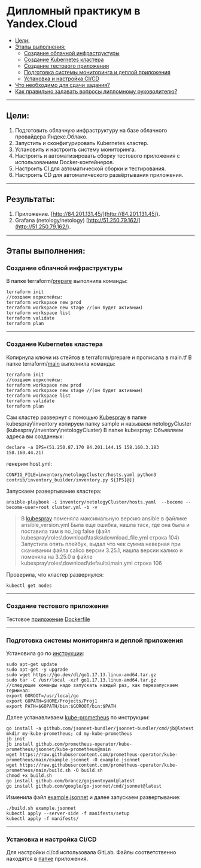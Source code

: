 # Дипломный практикум в Yandex.Cloud
  * [Цели:](#цели)
  * [Этапы выполнения:](#этапы-выполнения)
     * [Создание облачной инфраструктуры](#создание-облачной-инфраструктуры)
     * [Создание Kubernetes кластера](#создание-kubernetes-кластера)
     * [Создание тестового приложения](#создание-тестового-приложения)
     * [Подготовка cистемы мониторинга и деплой приложения](#подготовка-cистемы-мониторинга-и-деплой-приложения)
     * [Установка и настройка CI/CD](#установка-и-настройка-cicd)
  * [Что необходимо для сдачи задания?](#что-необходимо-для-сдачи-задания)
  * [Как правильно задавать вопросы дипломному руководителю?](#как-правильно-задавать-вопросы-дипломному-руководителю)

---
## Цели:

1. Подготовить облачную инфраструктуру на базе облачного провайдера Яндекс.Облако.
2. Запустить и сконфигурировать Kubernetes кластер.
3. Установить и настроить систему мониторинга.
4. Настроить и автоматизировать сборку тестового приложения с использованием Docker-контейнеров.
5. Настроить CI для автоматической сборки и тестирования.
6. Настроить CD для автоматического развёртывания приложения.

---
## Результаты:

1. Приложение. [http://84.201.131.45/](http://84.201.131.45/).
2. Grafana (netology/netology)  [http://51.250.79.162/](http://51.250.79.162/).

---
## Этапы выполнения:


### Создание облачной инфраструктуры

В папке terraform/[prepare](https://github.com/anna-maksimovna/netology-diplom/tree/main/terraform/prepare) выполнила команды:
```
terraform init
//создаем воркспейсы:
terraform workspace new prod
terraform workspace new stage //(он будет активным)
terraform workspace list
terraform validate
terraform plan
```

---
### Создание Kubernetes кластера

Копирнула ключи из стейтов в terraform/prepare и прописала в main.tf
В папке terraform/[main](https://github.com/anna-maksimovna/netology-diplom/tree/main/terraform/main) выполнила команды:
```
terraform init
//создаем воркспейсы:
terraform workspace new prod
terraform workspace new stage //(он будет активным)
terraform workspace list
terraform validate
terraform plan
```

Сам кластер развернут с помощью [Kubespray](https://kubernetes.io/docs/setup/production-environment/tools/kubespray/) 
в папке kubespray\inventory копируем папку sample и называем netologyCluster (kubespray\inventory\netologyCluster)
В папке kubespray:
Объявляем адреса вм созданных:
```
declare -a IPS=(51.250.87.170 84.201.144.15 158.160.3.183 158.160.44.21)
```
генерим host.yml:
```
CONFIG_FILE=inventory/netologyCluster/hosts.yaml python3 contrib/inventory_builder/inventory.py ${IPS[@]}
```
Запускаем развертывание кластера:
```
ansible-playbook -i inventory/netologyCluster/hosts.yaml  --become --become-user=root cluster.yml -b -v
```

> В [kubespray](https://github.com/anna-maksimovna/netology-diplom/tree/main/kubespray) поменяла максимальную версию ansible в файлике ansible_version.yml
> Была еще ошибка, нашла таск, где она была и поставила там в no_log false (файл kubespray\roles\download\tasks\download_file.yml  строка 104)
> Запустила опять плейбук, выдал что чек сумма неверная при скачивании файла calico версии 3.25.1, нашла версии калико и поменяла на 3.25.0 в файле kubespray\roles\download\defaults\main.yml  строка 106

Проверила, что кластер развернулся:
```
kubectl get nodes
```
---
### Создание тестового приложения

Тестовое [приложение](https://github.com/anna-maksimovna/netology-diplom/tree/main/test-app)
[Dockerfile](https://github.com/anna-maksimovna/netology-diplom/blob/main/test-app/Dockerfile)

---
### Подготовка cистемы мониторинга и деплой приложения

Установила go по [инструкции](https://tecadmin.net/how-to-install-go-on-ubuntu-20-04/):
```
sudo apt-get update  
sudo apt-get -y upgrade 
sudo wget https://go.dev/dl/go1.17.13.linux-amd64.tar.gz
sudo tar -C /usr/local -xzf go1.17.13.linux-amd64.tar.gz
//следующие команды надо запускать каждый раз, как перезапускаем терминал:
export GOROOT=/usr/local/go
export GOPATH=$HOME/Projects/Proj1
export PATH=$GOPATH/bin:$GOROOT/bin:$PATH
```

Далее устанавливаем [kube-prometheus](https://github.com/prometheus-operator/kube-prometheus) по инструкции:
```
go install -a github.com/jsonnet-bundler/jsonnet-bundler/cmd/jb@latest
mkdir my-kube-prometheus; cd my-kube-prometheus
jb init
jb install github.com/prometheus-operator/kube-prometheus/jsonnet/kube-prometheus@main
wget https://raw.githubusercontent.com/prometheus-operator/kube-prometheus/main/example.jsonnet -O example.jsonnet
wget https://raw.githubusercontent.com/prometheus-operator/kube-prometheus/main/build.sh -O build.sh
chmod +x build.sh
go install github.com/brancz/gojsontoyaml@latest
go install github.com/google/go-jsonnet/cmd/jsonnet@latest
```
Изменила файл [example.jsonnet](https://github.com/anna-maksimovna/netology-diplom/blob/main/my-kube-prometheus/example.jsonnet) и далее запускаем развертывание:
```
./build.sh example.jsonnet
kubectl apply --server-side -f manifests/setup
kubectl apply -f manifests/
```

---
### Установка и настройка CI/CD

Для настройки ci/cd использовала GitLab. Файлы соответственно находятся в [папке](https://github.com/anna-maksimovna/netology-diplom/tree/main/test-app) приложения.


